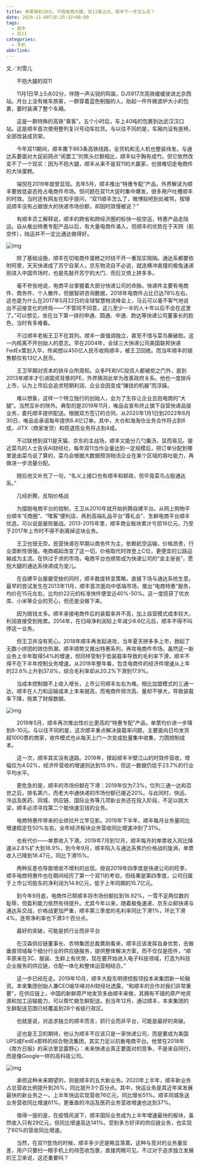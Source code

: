 ```yaml
---
title: 单票降到18元，不抱电商大腿，双11难沾光，顺丰下一步怎么走？
date: 2020-11-08T18:25:32+08:00
tags:
  - 顺丰
  - 双11
categories:
  - 手机
abbrlink:
---
```


文／刘雪儿

　　不抱大腿的双11

　　11月1日早上5点02分，伴随一声尖锐的鸣笛，DJ5917次高铁缓缓驶进北京西站。月台上没有候车旅客，一群穿着蓝色制服的人，抬起一件件微波炉大小的包裹，霎时装满了整个车厢。

　　这是一群特殊的高铁“乘客”。五个小时后，车上40吨的包裹到达武汉汉口站。这是顺丰首次使用整列复兴号动车拉货。与以往不同的是，车厢内没有座椅，全部改装成货架。

　　今年双11期间，顺丰撒下863条高铁线路，全货机和无人机也整装待发。与通达系要面对大促前网点“闹罢工”的焦头烂额相比，顺丰似乎胸有成竹。但它依然改变不了一个现实：因为不抱大腿，顺丰从来不是双11的大赢家，也很难切走电商件的大块蛋糕。

　　端倪在2019年就曾显现。去年5月，顺丰推出“特惠专配”产品，外界解读为顺丰要放低姿态抢占电商件市场。但问题在双11大促时集中爆发，很多用户吐槽顺丰的时效。当时还有网友在知乎提问，“双11顺丰怎么了，微博贴吧到处被骂，按理说顺丰没有占据很大的快递市场份额，却因时效慢被说？”

　　有顺丰员工解释说，顺丰的跨省和跨经济圈的标快一般空运，特惠产品走陆运。自从推出特惠专配产品以后，有大量电商件涌入，但顺丰的优势在于天网（航空件），陆运并不一定比通达做得好。

![img](https://cdn.jsdelivr.net/gh/yakeing/Documentation@main/Hexo/images/9a9f-kcieywa1958107.jpg)

　　除了基础设施，顺丰在切电商件蛋糕之时绕不开一重现实阻隔。通达系都要依附阿里，天天快递成了苏宁自家人，京东物流自不必说，就连横冲直撞的极兔速递刚进入中国市场时，也是先敲开苏宁的大门、而后又傍上拼多多。

　　毫不夸张地说，电商平台掌握着大部分快递公司的命脉。快递件主要有电商件、商务件、个人散件，但据智研咨询数据，2018年电商件占比已达78%左右。这也是为什么在2017年5月22日的全球智慧物流峰会上，马云可以毫不客气地说出不迎接变化的终局——“不管同不同意，这儿至少一半的人十年以后不会在这里了。”可以想见，坐在台下第一排的申通、圆通、中通、韵达等快递公司董事长的脸色，当时有多难看。

　　不过顺丰老板王卫不在其列。顺丰一直强调独立，甚至不惜与菜鸟撕破脸。这一内核离不开创始人的意志。早在2004年，全球三大快递公司美国联邦快递FedEx策划入华，传闻想以450亿人民币收购顺丰，被王卫回绝。而当年顺丰的销售额仅有13亿人民币。

　　王卫早期对资本的排斥众所周知。众多PE和VC投资人都被拒之门外，直到2013年顺丰才引进国资背景的PE，外界猜测此举为改善政府关系。他也一度排斥上市，认为上市后会追求短期利润，企业会因变成“赚钱的机器”而浮躁。

　　难以想象，这样一个特立独行的创始人，会为了生存让企业去抱电商的“大腿”。当然互补的除外。典型的是2019年11月，唯品会宣布终止旗下自营快递品骏业务，委托顺丰提供配送。根据双方签订的合同，从2020年1月1日到2022年6月30日，唯品会承诺每年提供6.4亿订单。其中，大仓和海淘仓业务合作将占到6成，JITX（商家发货）和揽退揽业务将占到4成。

　　不过联想到双11是天猫、京东的主战场，顺丰又能分几勺羹汤，显而易见。接近菜鸟的人士告诉AI财经社，每年双11当作业量达到一定规模后，把订单分配到哪里是由菜鸟说了算的，菜鸟会根据大数据预测物流企业在某个区域的吞吐能力，再做进一步流量分配。

　　随后他又补充了一句，“名义上接口也有顺丰和邮政，但毕竟菜鸟占股通达系。”

　　几经折腾，反陷价格战

　　为摆脱电商平台的钳制，王卫从2010年就开始折腾自建平台。从网上购物平台顺丰“E商圈”、“嘿客”便利店、再到高端礼品平台“尊礼会”、生鲜电商平台顺丰优选，可以说是屡败屡战。2013-2015年里，顺丰商业板块累计亏损16亿元，乃至于2017年上市时不得不剥离掉这块业务。

　　王卫也很无奈。民营快递在早期以商务件为主，依赖航空运输，价格昂贵，行业垄断性很强。电商崛起改变了这一切，价格取代时效登上C位，更便宜的公路运输成为主流。在供过于求的市场，电商平台也顺势成为快递公司的“金主爸爸”，愿抱大腿的通达系快递成为宠儿。

　　在自建平台屡屡受挫的同时，顺丰数度转变策略，直接下场与通达系抢生意。最早的尝试发生在2013年11月，顺丰首次面向中低端市场，推出“电商特惠”服务，均价在15元左右，比均价22元的标准快件便宜近40%-50%。这一度揽获了优衣库、小米等企业的芳心，但还是没做下来。

　　因为赔钱太多。顺丰承接电商件后的装载率并不高，加上自营模式成本较大，利润直接受到拖累。2014年，在归母净利润较上年减少8.6亿元后，顺丰不得不叫停这一业务。

　　但王卫并没有死心。2018年顺丰再发起进攻，当年夏天拼多多上市，掀起了无数小拼团的效仿热潮，顺丰顺势又推出特惠系列，再攻电商件市场。虽然这一新业务上半年取得54%的增速，但同样受制于低装载率导致的毛利率下滑，顺丰不得不在下半年控制业务增速。从2018年整年看，包含电商件的经济件增速从上年的22.6%上升到37.6%，综合毛利率却从20.2%下滑到17.9%。

　　当成本控制跟不上收入增长，上市公司顺丰左右为难。相比加盟模式的三通一达，顺丰在人力和运输成本上本来就高，而电商件频次高、量却不够大，导致装载率下降，拖累了财报数据。

![img](https://cdn.jsdelivr.net/gh/yakeing/Documentation@main/Hexo/images/c753-kcieywa1957414.jpg)

　　2019年5月，顺丰再次推出性价比更高的“特惠专配”产品，单票均价进一步降到8-10元。与以往不同的是，这次顺丰重点解决装载率问题，主要面向日均发货超1000票的商家，收件模式也从每天上门一次变成批量集中收集，力图控制成本。

　　这一次，顺丰其实没有退路。2019年，撑起顺丰半壁江山的时效件营收，增幅仅为4.02%，经济件营收的增速则达到15.9%，但这一数据仍低于23.7%的行业平均水平。

　　更危急的是，顺丰的市场份额在下滑：2019年仅为7.3%，位列三通一达和百世之后，排名第六，而老大中通快递的市场份额已接近20%。与此同时，快运、冷运及医药、同城、供应链、国际业务等几项新业务还在投入阶段，不足以挑大梁，顺丰必须寻找第二个能快速见钱的业务。

　　电商特惠件带来的业绩拉升立竿见影。2019年下半年，顺丰每月业务量同比增速稳定在50%左右，全年经济板块业务营收同比增速冲到了31%。

　　也有代价——单票收入下滑。2019年7月到12月，顺丰每月的单票收入同比降速从2.8%扩大到18.9%，到今年9月，顺丰陷入与通达系焦灼价格战的旋涡，单票收入已降到18.47元，同比下滑15%。

　　两种反差也导致增收不增利的出现。按说2019年四季度是快递公司的旺季，顺丰电商特惠件也在期间经历了第一个双11的考验，但结果是第四季度，公司归属于上市公司股东的净利润为14.8亿元，低于上年同期的15.7亿元。

　　到今年9月底，电商件已帮顺丰将市场份额拉到16.92%，一雪不足两位数的耻辱，但盈利能力依然有待提升。尤其今年以来，随着极兔速递、京东众邮快递与通达系交战，价格战更加严重，顺丰第三季度的毛利率同比下滑1%，环比下滑4%，连带净利率也下滑3个百分点。

　　最好的突破，可能是抓行业而非平台

　　在汉森供应链董事长、农特集团总裁黄刚看来，顺丰应该发挥自身优势，去做垂直领域每个细分行业的供应链服务，提供整体解决方案，而不仅仅是揽件，“顺丰原来在3C、服装、生鲜上有优势，现在要开始进入电子科技领域，打造为科技企业服务的供应链，仓配一体化和整体运营相结合。”

　　这一步已经在走。2019年10月，顺丰大股东明德控股领投本来集团新一轮融资。本来集团创始人兼CEO喻华峰对AI财经社透露，“和顺丰的合作对我们非常重要”，在供应链上，中国的新鲜原产地发货多由顺丰来做，其拥有不错的原产地资源和加工运输能力，可以帮忙做生鲜配送。到当年12月，通过顺丰，本来集团的生鲜配送范围已经覆盖到28个省级行政区。

　　也就是说，对追求独立的顺丰而言，抓行业而非平台，可能是最好的突破。

　　这也是王卫的期待，他认为顺丰不应该只是一家快递公司，而是要成为美国UPS或FedEx那样的综合物流集团，其实力足以抗衡电商平台。他曾在2018年《南方日报》的采访里显露野心：未来快递业真正要面对的竞争，不是来自同行，而是像Google一样的高科技公司。

![img](https://cdn.jsdelivr.net/gh/yakeing/Documentation@main/Hexo/images/faae-kcieywa1959659.jpg)

　　承担这种未来期望的，则是顺丰的五大新业务。2020年上半年，顺丰新业务占总营收比例提升到26%，同比提升3个百分点。其中，快运业务是其近年来发展最快的新业务之一。上半年快运实现营收76亿元，同比增长51%。顺丰同城急送业务营收同比增速61%，更垂直的冷运及医药业务营收增速也达到37%。

　　值得一提的是，在疫情风波下，顺丰国际业务成为上半年增速最快的板块，虽然收入只有29亿元，但同比增速高达141%。受到多方好评的供应链业务，也实现了60%的营收同比增速。

　　当然，在双11登场的时候，顺丰多少还是略显落寞。这种与竞对的业务量反差，用户只要扫一眼手机上的待签收包裹，直接肉眼可见。不过对于追求独立发展的王卫来说，这还重要吗？